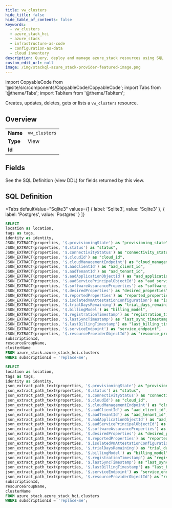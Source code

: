 ```yaml
--- 
title: vw_clusters
hide_title: false
hide_table_of_contents: false
keywords:
  - vw_clusters
  - azure_stack_hci
  - azure_stack
  - infrastructure-as-code
  - configuration-as-data
  - cloud inventory
description: Query, deploy and manage azure_stack resources using SQL
custom_edit_url: null
image: /img/stackql-azure_stack-provider-featured-image.png
---
```


import CopyableCode from '@site/src/components/CopyableCode/CopyableCode';
import Tabs from '@theme/Tabs';
import TabItem from '@theme/TabItem';

Creates, updates, deletes, gets or lists a <code>vw_clusters</code> resource.

## Overview
<table><tbody>
<tr><td><b>Name</b></td><td><code>vw_clusters</code></td></tr>
<tr><td><b>Type</b></td><td>View</td></tr>
<tr><td><b>Id</b></td><td><CopyableCode code="azure_stack.azure_stack_hci.vw_clusters" /></td></tr>
</tbody></table>

## Fields

See the SQL Definition (view DDL) for fields returned by this view.

## SQL Definition

<Tabs
defaultValue="Sqlite3"
values={[
{ label: 'Sqlite3', value: 'Sqlite3' },
{ label: 'Postgres', value: 'Postgres' }
]}
>
<TabItem value="Sqlite3">

```sql
SELECT
location as location,
tags as tags,
identity as identity,
JSON_EXTRACT(properties, '$.provisioningState') as "provisioning_state",
JSON_EXTRACT(properties, '$.status') as "status",
JSON_EXTRACT(properties, '$.connectivityStatus') as "connectivity_status",
JSON_EXTRACT(properties, '$.cloudId') as "cloud_id",
JSON_EXTRACT(properties, '$.cloudManagementEndpoint') as "cloud_management_endpoint",
JSON_EXTRACT(properties, '$.aadClientId') as "aad_client_id",
JSON_EXTRACT(properties, '$.aadTenantId') as "aad_tenant_id",
JSON_EXTRACT(properties, '$.aadApplicationObjectId') as "aad_application_object_id",
JSON_EXTRACT(properties, '$.aadServicePrincipalObjectId') as "aad_service_principal_object_id",
JSON_EXTRACT(properties, '$.softwareAssuranceProperties') as "software_assurance_properties",
JSON_EXTRACT(properties, '$.desiredProperties') as "desired_properties",
JSON_EXTRACT(properties, '$.reportedProperties') as "reported_properties",
JSON_EXTRACT(properties, '$.isolatedVmAttestationConfiguration') as "isolated_vm_attestation_configuration",
JSON_EXTRACT(properties, '$.trialDaysRemaining') as "trial_days_remaining",
JSON_EXTRACT(properties, '$.billingModel') as "billing_model",
JSON_EXTRACT(properties, '$.registrationTimestamp') as "registration_timestamp",
JSON_EXTRACT(properties, '$.lastSyncTimestamp') as "last_sync_timestamp",
JSON_EXTRACT(properties, '$.lastBillingTimestamp') as "last_billing_timestamp",
JSON_EXTRACT(properties, '$.serviceEndpoint') as "service_endpoint",
JSON_EXTRACT(properties, '$.resourceProviderObjectId') as "resource_provider_object_id",
subscriptionId,
resourceGroupName,
clusterName
FROM azure_stack.azure_stack_hci.clusters
WHERE subscriptionId = 'replace-me';
```

</TabItem>
<TabItem value="Postgres">

```sql
SELECT
location as location,
tags as tags,
identity as identity,
json_extract_path_text(properties, '$.provisioningState') as "provisioning_state",
json_extract_path_text(properties, '$.status') as "status",
json_extract_path_text(properties, '$.connectivityStatus') as "connectivity_status",
json_extract_path_text(properties, '$.cloudId') as "cloud_id",
json_extract_path_text(properties, '$.cloudManagementEndpoint') as "cloud_management_endpoint",
json_extract_path_text(properties, '$.aadClientId') as "aad_client_id",
json_extract_path_text(properties, '$.aadTenantId') as "aad_tenant_id",
json_extract_path_text(properties, '$.aadApplicationObjectId') as "aad_application_object_id",
json_extract_path_text(properties, '$.aadServicePrincipalObjectId') as "aad_service_principal_object_id",
json_extract_path_text(properties, '$.softwareAssuranceProperties') as "software_assurance_properties",
json_extract_path_text(properties, '$.desiredProperties') as "desired_properties",
json_extract_path_text(properties, '$.reportedProperties') as "reported_properties",
json_extract_path_text(properties, '$.isolatedVmAttestationConfiguration') as "isolated_vm_attestation_configuration",
json_extract_path_text(properties, '$.trialDaysRemaining') as "trial_days_remaining",
json_extract_path_text(properties, '$.billingModel') as "billing_model",
json_extract_path_text(properties, '$.registrationTimestamp') as "registration_timestamp",
json_extract_path_text(properties, '$.lastSyncTimestamp') as "last_sync_timestamp",
json_extract_path_text(properties, '$.lastBillingTimestamp') as "last_billing_timestamp",
json_extract_path_text(properties, '$.serviceEndpoint') as "service_endpoint",
json_extract_path_text(properties, '$.resourceProviderObjectId') as "resource_provider_object_id",
subscriptionId,
resourceGroupName,
clusterName
FROM azure_stack.azure_stack_hci.clusters
WHERE subscriptionId = 'replace-me';
```

</TabItem>
</Tabs>

